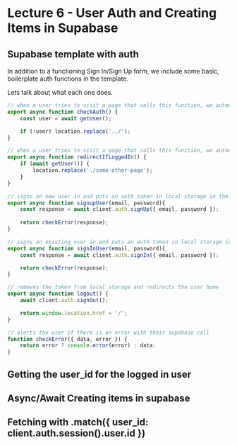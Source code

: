 # Lecture 6 - User Auth and Creating Items in Supabase

## Supabase template with auth

In addition to a functioning Sign In/Sign Up form, we include some basic, boilerplate auth functions in the template.

Lets talk about what each one does.


```js
// when a user tries to visit a page that calls this function, we automatically redirect the user back to the login page if they are not logged in
export async function checkAuth() {
    const user = await getUser();

    if (!user) location.replace('../'); 
}

// when a user tries to visit a page that calls this function, we automatically redirect the user away from the login page if they are already logged in
export async function redirectIfLoggedIn() {
    if (await getUser()) {
        location.replace('./some-other-page');
    }
}

// signs an new user in and puts an auth token in local storage in the browser
export async function signupUser(email, password){
    const response = await client.auth.signUp({ email, password });
    
    return checkError(response);
}

// signs an existing user in and puts an auth token in local storage in the browser
export async function signInUser(email, password){
    const response = await client.auth.signIn({ email, password });

    return checkError(response);
}

// removes the token from local storage and redirects the user home
export async function logout() {
    await client.auth.signOut();

    return window.location.href = '/';
}

// alerts the user if there is an error with their supabase call
function checkError({ data, error }) {
    return error ? console.error(error) : data;
}

```

## Getting the user_id for the logged in user

## Async/Await Creating items in supabase

## Fetching with .match({ user_id: client.auth.session().user.id })